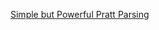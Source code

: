 [Simple but Powerful Pratt Parsing](https://matklad.github.io/2020/04/13/simple-but-powerful-pratt-parsing.html)

